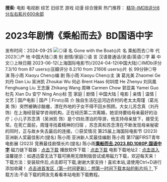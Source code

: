 **搜索:** 电影 电视剧 综艺 旧综艺 游戏 动漫 综合搜索 热门推荐： [精华-IMDB评分8分左右影片600余部](https://www.dytt8.com/html/gndy/jddy/20160320/50510.html)
# 2023年剧情《乘船而去》BD国语中字
发布时间：2024-09-25 
![](https://img9.doubanio.com/view/photo/l_ratio_poster/public/p2905567453.jpg)◎译 名 Gone with the Boat◎片 名 乘船而去◎年 代 2023◎产 地 中国大陆◎类 别 剧情/家庭◎语 言 汉语普通话/吴语/英语◎字 幕 中文◎上映日期 2023-06-12(上海国际电影节)/2024-04-12(中国大陆)◎IMDb评分 7.3/10 from 87 users◎豆瓣评分 8.2/10 from 21606 users◎片 长 99分钟◎导 演 陈小雨 Xiaoyu Chen◎编 剧 陈小雨 Xiaoyu Chen◎主 演 葛兆美 Zhaomei Ge 刘丹 Dan Liu 吴洲凯 Zhoukai Wu 何必 Brent Haas 何圳煜 He Zhenyu 刘凤凰 Fenghuang Liu 王志康 Zhikang Wang 周琳 Carmen Chow 郭亚美 Yamei Guo 杜先 Xian Du 安宁 Ning An◎标 签 家庭 | 剧情 | 中国大陆 | 电影 | 亲情 | 温情 | 文艺 | 国产电影 | 国产 | First◎简 介 独自生活在运河边农村的老太太周瑾（葛兆美 饰）突然被确诊脑瘤，漂在外地的子女不得不回乡照顾。大女儿苏念真（刘丹 饰）在上海经营留学咨询机构，正在经历第二次离婚，她坚持要给母亲最好的治疗；小儿子苏念清（吴洲凯 饰）是个四处漂泊的导游，他支持母亲放下，接受无常。在死亡面前，周瑾寻找着精神的归宿 ，苏念真和苏念清在不断发现母亲秘密的同时，正与故乡失去最后的连接。◎获奖情况 第25届上海国际电影节 (2023) 亚洲新人奖最佳影片(提名) 陈小雨 亚洲新人奖最佳编剧 陈小雨 第17届FIRST青年电影展 (2023) 竞赛最佳剧情长片(提名) 陈小雨[**乘船而去.2023.BD.1080P.国语中字**](magnet:?xt=urn:btih:02ba95c2948cc5aca231a5a141a94f000f84bee9&dn=%e9%98%b3%e5%85%89%e7%94%b5%e5%bd%b1dygod.org.%e4%b9%98%e8%88%b9%e8%80%8c%e5%8e%bb.2023.BD.1080P.%e5%9b%bd%e8%af%ad%e4%b8%ad%e5%ad%97.mkv&tr=udp%3a%2f%2ftracker.opentrackr.org%3a1337%2fannounce&tr=udp%3a%2f%2fexodus.desync.com%3a6969%2fannounce) 磁力链下载器：[点击下载](https://dygod.org/js/bt.htm "qBittorrent") 播放软件下载：[点击下载](https://dygod.org/js/player.htm "PotPlayer") 电影下载地址2：[点击进入](https://dygod.org/ "阳光电影") 温馨提示：如遇迅雷无法下载可换用无限制版尝试或用磁力下载，欢迎每天来！  下载方法：安装软件后,点击即可下载,谢谢大家支持！喜欢本站,请使用Ctrl+D进行添加收藏！ [点击进首发区（第一时间更新）：想第一时间下载本站的影片吗？ ](https://www.ygdy8.net/)下载方法:不会下载的网友先看看本站电影下载教程。